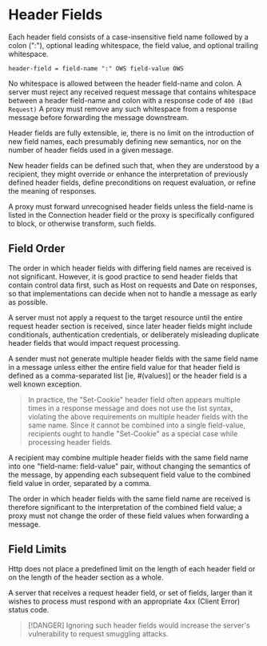 
# Header Fields

Each header field consists of a case-insensitive field name followed by a colon (":"), optional leading whitespace, the field value, and optional trailing whitespace.
```
header-field = field-name ":" OWS field-value OWS
```

No whitespace is allowed between the header field-name and colon. 
A server must reject any received request message that contains whitespace between a header field-name and colon with a response code of `400 (Bad Request)`
A proxy must remove any such whitespace from a response message before forwarding the message downstream.

Header fields are fully extensible, ie, there is no limit on the introduction of new field names, each presumably defining new semantics, nor on the number of header fields used in a given message.

New header fields can be defined such that, when they are understood by a recipient, they might override or enhance the interpretation of previously defined header fields, define preconditions on request evaluation, or refine the meaning of responses.

A proxy must forward unrecognised header fields unless the field-name is listed in the Connection header field or the proxy is specifically configured to block, or otherwise transform, such fields.

## Field Order

The order in which header fields with differing field names are received is not significant.
However, it is good practice to send header fields that contain control data first, such as Host on requests and Date on responses, so that implementations can decide when not to handle a message as early as possible.

A server must not apply a request to the target resource until the entire request header section is received, since later header fields might include conditionals, authentication credentials, or deliberately misleading duplicate header fields that would impact request processing.

A sender must not generate multiple header fields with the same field name in a message unless either the entire field value for that header field is defined as a comma-separated list [ie, #(values)] or the header field is a well known exception.
> In practice, the "Set-Cookie" header field often appears multiple times in a response message and does not use the list syntax, violating the above requirements on multiple header fields with the same name.
> Since it cannot be combined into a single field-value, recipients ought to handle "Set-Cookie" as a special case while processing header fields.

A recipient may combine multiple header fields with the same field name into one "field-name: field-value" pair, without changing the semantics of the message, by appending each subsequent field value to the combined field value in order, separated by a comma.

The order in which header fields with the same field name are received is therefore significant to the interpretation of the combined field value; a proxy must not change the order of these field values when forwarding a message.

## Field Limits

Http does not place a predefined limit on the length of each header field or on the length of the header section as a whole.

A server that receives a request header field, or set of fields, larger than it wishes to process must respond with an appropriate 4xx (Client Error) status code.

> [!DANGER] 
> Ignoring such header fields would increase the server's vulnerability to request smuggling attacks.


